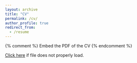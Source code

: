 ```yaml
---
layout: archive
title: "CV"
permalink: /cv/
author_profile: true
redirect_from:
  - /resume
---
```


<!-- Google tag (gtag.js) -->
<script async src="https://www.googletagmanager.com/gtag/js?id=G-VN4W0JXPV0"></script>
<script>
  window.dataLayer = window.dataLayer || [];
  function gtag(){dataLayer.push(arguments);}
  gtag('js', new Date());

  gtag('config', 'G-VN4W0JXPV0');
</script>


{% comment %} 
    Embed the PDF of the CV
{% endcomment %}

 <a href="https://github.com/ndjackso/ndjackso.github.io/blob/381012a521e2bf583ff814815a1d12ad9c1c8ece/files/nicole_jackson_cv.pdf" target="_blank">Click here</a> if file does not properly load. 

<object data="{{ site.url }}{{ site.baseurl }}/files/nicole_jackson_cv.pdf" width="800" height="600" type="application/pdf"></object>





